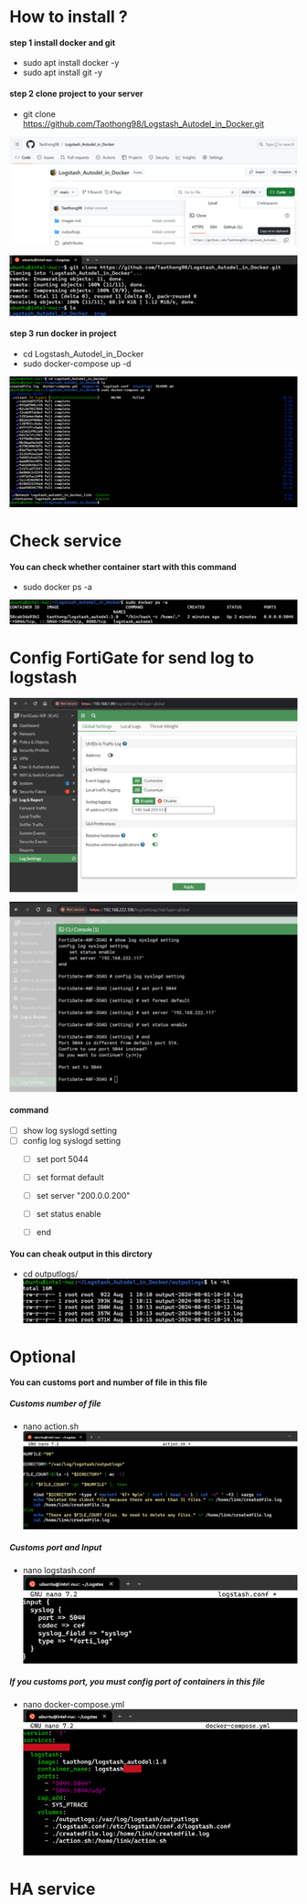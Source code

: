 ﻿# How to install ?
   #### step 1 install docker and git
   
- sudo apt install docker -y 
- sudo apt install git -y 

#### step 2 clone project to your server

- git clone https://github.com/Taothong98/Logstash_Autodel_in_Docker.git 

![linkclone](images-md/linkclone2.png)

![gitclone](images-md/gitclone.png)

#### step 3 run docker in project

- cd Logstash_Autodel_in_Docker
- sudo docker-compose up -d

![composeup](images-md/composeup.png)

# Check service
#### You can check whether container start with this command 

- sudo docker ps -a

![checkdocker](images-md/checkdocker2.png)

# Config FortiGate for send log to logstash

![fortisetloggui](images-md/fortisetloggui.png)

![configgui](images-md/configgui.png)

####  command

- [ ] show log syslogd setting
- [ ] config log syslogd setting 
    - [ ] set port 5044
    - [ ] set format default
    - [ ] set server "200.0.0.200"
    - [ ] set status enable
	- [ ] end
	
	
#### You can cheak output in this dirctory

- cd outputlogs/
![diroutput](images-md/diroutput.png)

# Optional
#### You can customs port and number of file in this file
##### Customs number of file 
- nano action.sh
![actionfile](images-md/actionfile3.png)

##### Customs port and Input
- nano logstash.conf
![logstashfile](images-md/logstashfile2.png)

##### If you customs port, you must config port of containers in this file
- nano docker-compose.yml
![dockercompose](images-md/dockercompose2.png)
	

# HA service	
	
	